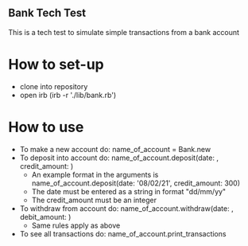 ## Bank Tech Test

This is a tech test to simulate simple transactions from a bank account

# How to set-up

* clone into repository
* open irb (irb -r './lib/bank.rb')

# How to use

* To make a new account do: name_of_account = Bank.new
* To deposit into account do: name_of_account.deposit(date: , credit_amount: )
  * An example format in the arguments is name_of_account.deposit(date: '08/02/21', credit_amount: 300)
  * The date must be entered as a string in format "dd/mm/yy"
  * The credit_amount must be an integer
* To withdraw from account do: name_of_account.withdraw(date: , debit_amount: )
  * Same rules apply as above
* To see all transactions do: name_of_account.print_transactions



